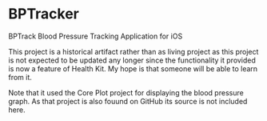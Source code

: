 # BPTracker
BPTrack Blood Pressure Tracking Application for iOS

This project is a historical artifact rather than as living project as this project is not expected to be updated any longer since the functionality it provided is now a feature of Health Kit.  My hope is that someone will be able to learn from it.

Note that it used the Core Plot project for displaying the blood pressure graph. As that project is also fouund on GitHub its source is not included here.
